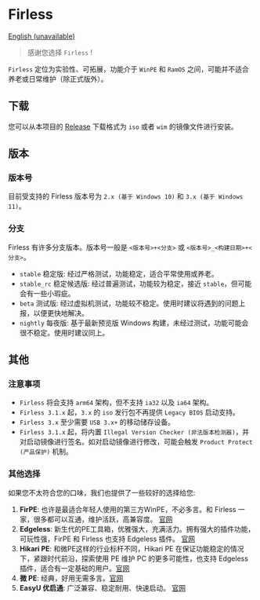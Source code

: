# Firless
[English (unavailable)](./README-en.md)

> 感谢您选择 `Firless` !

`Firless` 定位为实验性、可拓展，功能介于 `WinPE` 和 `RamOS` 之间，可能并不适合养老或日常维护（除正式版外）。

## 下载
您可以从本项目的 [Release](https://github.com/EdgelessPE/firless-release/releases) 下载格式为 `iso` 或者 `wim` 的镜像文件进行安装。

## 版本
### 版本号
目前受支持的 Firless 版本号为 `2.x (基于 Windows 10)` 和 `3.x (基于 Windows 11)`。

### 分支
Firless 有许多分支版本。版本号一般是 `<版本号>+<分支>` 或 `<版本号>_<构建日期>+<分支>`。

- `stable` 稳定版: 经过严格测试，功能稳定，适合平常使用或养老。
- `stable_rc` 稳定候选版: 经过普遍测试，功能较为稳定，接近 `stable`，但可能会有一些小瑕疵。
- `beta` 测试版: 经过虚拟机测试，功能较不稳定。使用时建议将遇到的问题上报，以便更快地解决。
- `nightly` 每夜版: 基于最新预览版 Windows 构建，未经过测试，功能可能会很不稳定。使用时建议同上。

## 其他
### 注意事项
- `Firless` 将会支持 `arm64` 架构，但不支持 `ia32` 以及 `ia64` 架构。
- `Firless 3.1.x` 起，`3.x` 的 `iso` 发行包不再提供 `Legacy BIOS` 启动支持。
- `Firless 3.x` 至少需要 `USB 3.x+` 的移动储存设备。
- `Firless 3.1.x` 起，将内置 `Illegal Version Checker (非法版本检测器)`，并对启动镜像进行签名。如对启动镜像进行修改，可能会触发 `Product Protect (产品保护)` 机制。

### 其他选择
如果您不太符合您的口味，我们也提供了一些较好的选择给您: 
1. **FirPE**: 也许是最适合年轻人使用的第三方WinPE，不必多言。和 Firless 一家，很多都可以互通，维护活跃，高兼容度。 [官网](https://firpe.cn/) 
2. **Edgeless**: 新生代的PE工具箱，优雅强大，充满活力。拥有强大的插件功能，可玩性强，FirPE 和 Firless 也支持 Edgeless 插件。 [官网](https://home.edgeless.top/) 
3. **Hikari PE**: 和微PE这样的行业标杆不同，Hikari PE 在保证功能稳定的情况下，紧跟时代前沿，探索使用 PE 维护 PC 的更多可能性，也支持 Edgeless 插件，适合有一定基础的用户。[官网](https://hikaripe-sc.hikaricalyx.com/) 
4. **微 PE**: 经典，好用无需多言。[官网](http://www.wepe.com.cn/) 
5. **EasyU 优启通**: 广泛兼容、稳定耐用、快速启动。 [官网](https://www.itsk.com/thread-417902-1-1.html)
